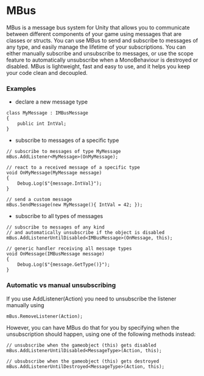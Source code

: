 # MBus
MBus is a message bus system for Unity that allows you to communicate between different components of your game using messages that are classes or structs. You can use MBus to send and subscribe to messages of any type, and easily manage the lifetime of your subscriptions. You can either manually subscribe and unsubscribe to messages, or use the scope feature to automatically unsubscribe when a MonoBehaviour is destroyed or disabled. MBus is lightweight, fast and easy to use, and it helps you keep your code clean and decoupled.


### Examples

- declare a new message type
~~~
class MyMessage : IMBusMessage 
{
    public int IntVal;
}
~~~    

- subscribe to messages of a specific type
~~~  
// subscribe to messages of type MyMessage
mBus.AddListener<MyMessage>(OnMyMessage);

// react to a received message of a specific type
void OnMyMessage(MyMessage message) 
{
    Debug.Log($"{message.IntVal}");
}

// send a custom message
mBus.SendMessage(new MyMessage(){ IntVal = 42; });
~~~      

- subscribe to all types of messages
~~~  
// subscribe to messages of any kind 
// and automatically unsubscribe if the object is disabled
mBus.AddListenerUntilDisabled<IMBusMessage>(OnMessage, this);

// generic handler receiving all message types
void OnMessage(IMBusMessage message) 
{
    Debug.Log($"{message.GetType()}");
}
~~~  
### Automatic vs manual unsubscribing
If you use AddListener(Action) you need 
to unsubscribe the listener manually using
~~~
mBus.RemoveListener(Action);
~~~
However, you can have MBus do that for you by specifying
when the unsubscription should happen, using one of the following methods instead:
~~~
// unsubscribe when the gameobject (this) gets disabled
mBus.AddListenerUntilDisabled<MessageType>(Action, this);

// ubsubscribe when the gameobject (this) gets destroyed
mBus.AddListenerUntilDestroyed<MessageType>(Action, this);
~~~


